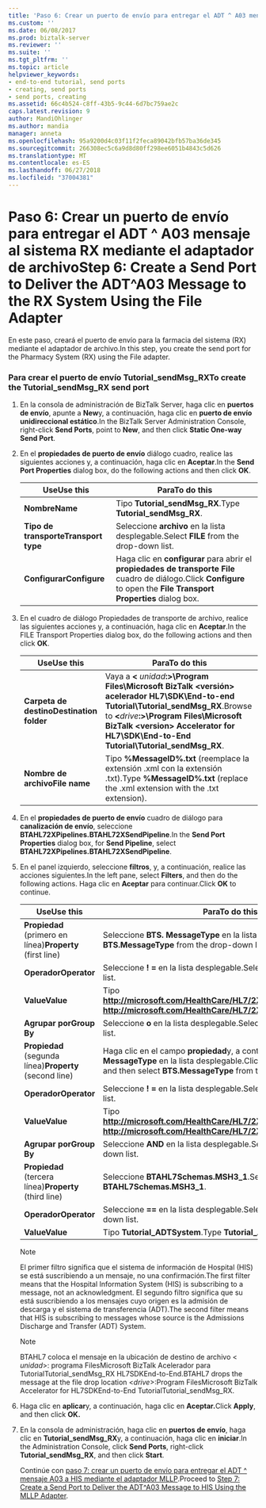 ```yaml
---
title: 'Paso 6: Crear un puerto de envío para entregar el ADT ^ A03 mensaje al sistema RX mediante el adaptador de archivo | Microsoft Docs'
ms.custom: ''
ms.date: 06/08/2017
ms.prod: biztalk-server
ms.reviewer: ''
ms.suite: ''
ms.tgt_pltfrm: ''
ms.topic: article
helpviewer_keywords:
- end-to-end tutorial, send ports
- creating, send ports
- send ports, creating
ms.assetid: 66c4b524-c8ff-43b5-9c44-6d7bc759ae2c
caps.latest.revision: 9
author: MandiOhlinger
ms.author: mandia
manager: anneta
ms.openlocfilehash: 95a9200d4c03f11f2feca89042bfb57ba36de345
ms.sourcegitcommit: 266308ec5c6a9d8d80ff298ee6051b4843c5d626
ms.translationtype: MT
ms.contentlocale: es-ES
ms.lasthandoff: 06/27/2018
ms.locfileid: "37004381"
---
```

# <a name="step-6-create-a-send-port-to-deliver-the-adta03-message-to-the-rx-system-using-the-file-adapter"></a><span data-ttu-id="6ff62-102">Paso 6: Crear un puerto de envío para entregar el ADT ^ A03 mensaje al sistema RX mediante el adaptador de archivo</span><span class="sxs-lookup"><span data-stu-id="6ff62-102">Step 6: Create a Send Port to Deliver the ADT^A03 Message to the RX System Using the File Adapter</span></span>
<span data-ttu-id="6ff62-103">En este paso, creará el puerto de envío para la farmacia del sistema (RX) mediante el adaptador de archivo.</span><span class="sxs-lookup"><span data-stu-id="6ff62-103">In this step, you create the send port for the Pharmacy System (RX) using the File adapter.</span></span>  

### <a name="to-create-the-tutorialsendmsgrx-send-port"></a><span data-ttu-id="6ff62-104">Para crear el puerto de envío Tutorial_sendMsg_RX</span><span class="sxs-lookup"><span data-stu-id="6ff62-104">To create the Tutorial_sendMsg_RX send port</span></span>  

1. <span data-ttu-id="6ff62-105">En la consola de administración de BizTalk Server, haga clic en **puertos de envío**, apunte a **New**y, a continuación, haga clic en **puerto de envío unidireccional estático**.</span><span class="sxs-lookup"><span data-stu-id="6ff62-105">In the BizTalk Server Administration Console, right-click **Send Ports**, point to **New**, and then click **Static One-way Send Port**.</span></span>  

2. <span data-ttu-id="6ff62-106">En el **propiedades de puerto de envío** diálogo cuadro, realice las siguientes acciones y, a continuación, haga clic en **Aceptar**.</span><span class="sxs-lookup"><span data-stu-id="6ff62-106">In the **Send Port Properties** dialog box, do the following actions and then click **OK**.</span></span>  


   |      <span data-ttu-id="6ff62-107">Use</span><span class="sxs-lookup"><span data-stu-id="6ff62-107">Use this</span></span>      |                                <span data-ttu-id="6ff62-108">Para</span><span class="sxs-lookup"><span data-stu-id="6ff62-108">To do this</span></span>                                 |
   |--------------------|---------------------------------------------------------------------------|
   |      <span data-ttu-id="6ff62-109">**Nombre**</span><span class="sxs-lookup"><span data-stu-id="6ff62-109">**Name**</span></span>      |                       <span data-ttu-id="6ff62-110">Tipo **Tutorial_sendMsg_RX**.</span><span class="sxs-lookup"><span data-stu-id="6ff62-110">Type **Tutorial_sendMsg_RX**.</span></span>                       |
   | <span data-ttu-id="6ff62-111">**Tipo de transporte**</span><span class="sxs-lookup"><span data-stu-id="6ff62-111">**Transport type**</span></span> |                 <span data-ttu-id="6ff62-112">Seleccione **archivo** en la lista desplegable.</span><span class="sxs-lookup"><span data-stu-id="6ff62-112">Select **FILE** from the drop-down list.</span></span>                  |
   |   <span data-ttu-id="6ff62-113">**Configurar**</span><span class="sxs-lookup"><span data-stu-id="6ff62-113">**Configure**</span></span>    | <span data-ttu-id="6ff62-114">Haga clic en **configurar** para abrir el **propiedades de transporte File** cuadro de diálogo.</span><span class="sxs-lookup"><span data-stu-id="6ff62-114">Click **Configure** to open the **File Transport Properties** dialog box.</span></span> |


3. <span data-ttu-id="6ff62-115">En el cuadro de diálogo Propiedades de transporte de archivo, realice las siguientes acciones y, a continuación, haga clic en **Aceptar**.</span><span class="sxs-lookup"><span data-stu-id="6ff62-115">In the FILE Transport Properties dialog box, do the following actions and then click **OK**.</span></span>  


   |        <span data-ttu-id="6ff62-116">Use</span><span class="sxs-lookup"><span data-stu-id="6ff62-116">Use this</span></span>        |                                                                     <span data-ttu-id="6ff62-117">Para</span><span class="sxs-lookup"><span data-stu-id="6ff62-117">To do this</span></span>                                                                     |
   |------------------------|----------------------------------------------------------------------------------------------------------------------------------------------------|
   | <span data-ttu-id="6ff62-118">**Carpeta de destino**</span><span class="sxs-lookup"><span data-stu-id="6ff62-118">**Destination folder**</span></span> | <span data-ttu-id="6ff62-119">Vaya a **\<** <em>unidad</em>**:\>\Program Files\Microsoft BizTalk \<versión\> acelerador HL7\SDK\End-to-end Tutorial\Tutorial_sendMsg_RX**.</span><span class="sxs-lookup"><span data-stu-id="6ff62-119">Browse to **\<**<em>drive</em>**:\>\Program Files\Microsoft BizTalk \<version\> Accelerator for HL7\SDK\End-to-End Tutorial\Tutorial_sendMsg_RX**.</span></span> |
   |     <span data-ttu-id="6ff62-120">**Nombre de archivo**</span><span class="sxs-lookup"><span data-stu-id="6ff62-120">**File name**</span></span>      |                                   <span data-ttu-id="6ff62-121">Tipo **%MessageID%.txt** (reemplace la extensión .xml con la extensión .txt).</span><span class="sxs-lookup"><span data-stu-id="6ff62-121">Type **%MessageID%.txt** (replace the .xml extension with the .txt extension).</span></span>                                   |


4. <span data-ttu-id="6ff62-122">En el **propiedades de puerto de envío** cuadro de diálogo para **canalización de envío**, seleccione **BTAHL72XPipelines.BTAHL72XSendPipeline**.</span><span class="sxs-lookup"><span data-stu-id="6ff62-122">In the **Send Port Properties** dialog box, for **Send Pipeline**, select **BTAHL72XPipelines.BTAHL72XSendPipeline**.</span></span>  

5. <span data-ttu-id="6ff62-123">En el panel izquierdo, seleccione **filtros**, y, a continuación, realice las acciones siguientes.</span><span class="sxs-lookup"><span data-stu-id="6ff62-123">In the left pane, select **Filters**, and then do the following actions.</span></span> <span data-ttu-id="6ff62-124">Haga clic en **Aceptar** para continuar.</span><span class="sxs-lookup"><span data-stu-id="6ff62-124">Click **OK** to continue.</span></span>  


   |          <span data-ttu-id="6ff62-125">Use</span><span class="sxs-lookup"><span data-stu-id="6ff62-125">Use this</span></span>          |                                            <span data-ttu-id="6ff62-126">Para</span><span class="sxs-lookup"><span data-stu-id="6ff62-126">To do this</span></span>                                            |
   |----------------------------|--------------------------------------------------------------------------------------------------|
   | <span data-ttu-id="6ff62-127">**Propiedad** (primero en línea)</span><span class="sxs-lookup"><span data-stu-id="6ff62-127">**Property** (first line)</span></span>  |                       <span data-ttu-id="6ff62-128">Seleccione **BTS. MessageType** en la lista desplegable.</span><span class="sxs-lookup"><span data-stu-id="6ff62-128">Select **BTS.MessageType** from the drop-down list.</span></span>                        |
   |        <span data-ttu-id="6ff62-129">**Operador**</span><span class="sxs-lookup"><span data-stu-id="6ff62-129">**Operator**</span></span>        |                              <span data-ttu-id="6ff62-130">Seleccione **! =** en la lista desplegable.</span><span class="sxs-lookup"><span data-stu-id="6ff62-130">Select **!=** from the drop-down list.</span></span>                              |
   |         <span data-ttu-id="6ff62-131">**Value**</span><span class="sxs-lookup"><span data-stu-id="6ff62-131">**Value**</span></span>          |                <span data-ttu-id="6ff62-132">Tipo **<http://microsoft.com/HealthCare/HL7/2X#ACK_24_GLO_DEF>**.</span><span class="sxs-lookup"><span data-stu-id="6ff62-132">Type **<http://microsoft.com/HealthCare/HL7/2X#ACK_24_GLO_DEF>**.</span></span>                 |
   |        <span data-ttu-id="6ff62-133">**Agrupar por**</span><span class="sxs-lookup"><span data-stu-id="6ff62-133">**Group By**</span></span>        |                              <span data-ttu-id="6ff62-134">Seleccione **o** en la lista desplegable.</span><span class="sxs-lookup"><span data-stu-id="6ff62-134">Select **OR** from the drop-down list.</span></span>                              |
   | <span data-ttu-id="6ff62-135">**Propiedad** (segunda línea)</span><span class="sxs-lookup"><span data-stu-id="6ff62-135">**Property** (second line)</span></span> | <span data-ttu-id="6ff62-136">Haga clic en el campo **propiedad**y, a continuación, seleccione **BTS. MessageType** en la lista desplegable.</span><span class="sxs-lookup"><span data-stu-id="6ff62-136">Click the field under **Property**, and then select **BTS.MessageType** from the drop-down list.</span></span> |
   |        <span data-ttu-id="6ff62-137">**Operador**</span><span class="sxs-lookup"><span data-stu-id="6ff62-137">**Operator**</span></span>        |                              <span data-ttu-id="6ff62-138">Seleccione **! =** en la lista desplegable.</span><span class="sxs-lookup"><span data-stu-id="6ff62-138">Select **!=** from the drop-down list.</span></span>                              |
   |         <span data-ttu-id="6ff62-139">**Value**</span><span class="sxs-lookup"><span data-stu-id="6ff62-139">**Value**</span></span>          |                <span data-ttu-id="6ff62-140">Tipo  **<http://microsoft.com/HealthCare/HL7/2X#ACK_25_GLO_DEF>.**</span><span class="sxs-lookup"><span data-stu-id="6ff62-140">Type **<http://microsoft.com/HealthCare/HL7/2X#ACK_25_GLO_DEF>.**</span></span>                 |
   |        <span data-ttu-id="6ff62-141">**Agrupar por**</span><span class="sxs-lookup"><span data-stu-id="6ff62-141">**Group By**</span></span>        |                             <span data-ttu-id="6ff62-142">Seleccione **AND** en la lista desplegable.</span><span class="sxs-lookup"><span data-stu-id="6ff62-142">Select **AND** from the drop-down list.</span></span>                              |
   | <span data-ttu-id="6ff62-143">**Propiedad** (tercera línea)</span><span class="sxs-lookup"><span data-stu-id="6ff62-143">**Property** (third line)</span></span>  |                                 <span data-ttu-id="6ff62-144">Seleccione **BTAHL7Schemas.MSH3_1**.</span><span class="sxs-lookup"><span data-stu-id="6ff62-144">Select **BTAHL7Schemas.MSH3_1**.</span></span>                                 |
   |        <span data-ttu-id="6ff62-145">**Operador**</span><span class="sxs-lookup"><span data-stu-id="6ff62-145">**Operator**</span></span>        |                              <span data-ttu-id="6ff62-146">Seleccione **==** en la lista desplegable.</span><span class="sxs-lookup"><span data-stu-id="6ff62-146">Select **==** from the drop-down list.</span></span>                              |
   |         <span data-ttu-id="6ff62-147">**Value**</span><span class="sxs-lookup"><span data-stu-id="6ff62-147">**Value**</span></span>          |                                   <span data-ttu-id="6ff62-148">Tipo **Tutorial_ADTSystem**.</span><span class="sxs-lookup"><span data-stu-id="6ff62-148">Type **Tutorial_ADTSystem**.</span></span>                                   |

   > [!NOTE]
   >  <span data-ttu-id="6ff62-149">El primer filtro significa que el sistema de información de Hospital (HIS) se está suscribiendo a un mensaje, no una confirmación.</span><span class="sxs-lookup"><span data-stu-id="6ff62-149">The first filter means that the Hospital Information System (HIS) is subscribing to a message, not an acknowledgment.</span></span> <span data-ttu-id="6ff62-150">El segundo filtro significa que su está suscribiendo a los mensajes cuyo origen es la admisión de descarga y el sistema de transferencia (ADT).</span><span class="sxs-lookup"><span data-stu-id="6ff62-150">The second filter means that HIS is subscribing to messages whose source is the Admissions Discharge and Transfer (ADT) System.</span></span>  

   > [!NOTE]
   >  <span data-ttu-id="6ff62-151">BTAHL7 coloca el mensaje en la ubicación de destino de archivo \< *unidad*\>: programa FilesMicrosoft BizTalk <version> Acelerador para TutorialTutorial_sendMsg_RX HL7SDKEnd-to-End.</span><span class="sxs-lookup"><span data-stu-id="6ff62-151">BTAHL7 drops the message at the file drop location \<*drive*\>:Program FilesMicrosoft BizTalk <version> Accelerator for HL7SDKEnd-to-End TutorialTutorial_sendMsg_RX.</span></span>  

6. <span data-ttu-id="6ff62-152">Haga clic en **aplicar**y, a continuación, haga clic en **Aceptar.**</span><span class="sxs-lookup"><span data-stu-id="6ff62-152">Click **Apply**, and then click **OK.**</span></span>  

7. <span data-ttu-id="6ff62-153">En la consola de administración, haga clic en **puertos de envío**, haga clic en **Tutorial_sendMsg_RX**y, a continuación, haga clic en **iniciar**.</span><span class="sxs-lookup"><span data-stu-id="6ff62-153">In the Administration Console, click **Send Ports**, right-click **Tutorial_sendMsg_RX**, and then click **Start**.</span></span>  

   <span data-ttu-id="6ff62-154">Continúe con [paso 7: crear un puerto de envío para entregar el ADT ^ mensaje A03 a HIS mediante el adaptador MLLP](../../adapters-and-accelerators/accelerator-hl7/step-7-create-send-port-to-deliver-adt^a03-message-to-his-using-mllp-adapter.md).</span><span class="sxs-lookup"><span data-stu-id="6ff62-154">Proceed to [Step 7: Create a Send Port to Deliver the ADT^A03 Message to HIS Using the MLLP Adapter](../../adapters-and-accelerators/accelerator-hl7/step-7-create-send-port-to-deliver-adt^a03-message-to-his-using-mllp-adapter.md).</span></span>